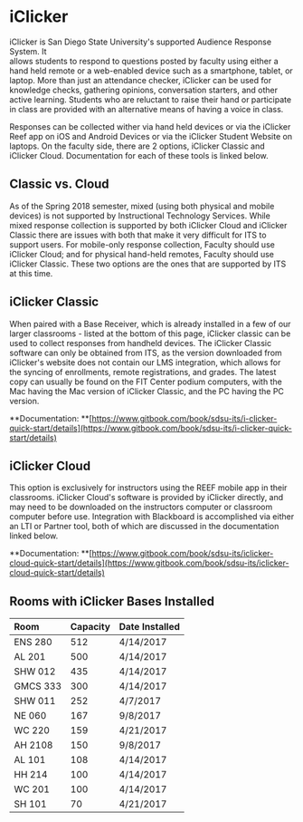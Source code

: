 # iClicker

iClicker is San Diego State University's supported Audience Response System. It  
allows students to respond to questions posted by faculty using either a hand held remote or a web-enabled device such as a smartphone, tablet, or laptop. More than just an attendance checker, iClicker can be used for knowledge checks, gathering opinions, conversation starters, and other active learning. Students who are reluctant to raise their hand or participate in class are provided with an alternative means of having a voice in class.

Responses can be collected wither via hand held devices or via the iClicker Reef app on iOS and Android Devices or via the iClicker Student Website on laptops. On the faculty side, there are 2 options, iClicker Classic and iClicker Cloud. Documentation for each of these tools is linked below.

## Classic vs. Cloud

As of the Spring 2018 semester, mixed \(using both physical and mobile devices\) is not supported by Instructional Technology Services. While mixed response collection is supported by both iClicker Cloud and iClicker Classic there are issues with both that make it very difficult for ITS to support users. For mobile-only response collection, Faculty should use iClicker Cloud; and for physical hand-held remotes, Faculty should use iClicker Classic. These two options are the ones that are supported by ITS at this time.

## iClicker Classic

When paired with a Base Receiver, which is already installed in a few of our larger classrooms - listed at the bottom of this page, iClicker classic can be used to collect responses from handheld devices. The iClicker Classic software can only be obtained from ITS, as the version downloaded from iClicker's website does not contain our LMS integration, which allows for the syncing of enrollments, remote registrations, and grades. The latest copy can usually be found on the FIT Center podium computers, with the Mac having the Mac version of iClicker Classic, and the PC having the PC version.

**Documentation: **[https://www.gitbook.com/book/sdsu-its/i-clicker-quick-start/details](https://www.gitbook.com/book/sdsu-its/i-clicker-quick-start/details)

## iClicker Cloud

This option is exclusively for instructors using the REEF mobile app in their classrooms. iClicker Cloud's software is provided by iClicker directly, and may need to be downloaded on the instructors computer or classroom computer before use. Integration with Blackboard is accomplished via either an LTI or Partner tool, both of which are discussed in the documentation linked below.

**Documentation: **[https://www.gitbook.com/book/sdsu-its/iclicker-cloud-quick-start/details](https://www.gitbook.com/book/sdsu-its/iclicker-cloud-quick-start/details)

## Rooms with iClicker Bases Installed

| Room | Capacity | Date Installed |
| :--- | :--- | :--- |
| ENS 280 | 512 | 4/14/2017 |
| AL 201 | 500 | 4/14/2017 |
| SHW 012 | 435 | 4/14/2017 |
| GMCS 333 | 300 | 4/14/2017 |
| SHW 011 | 252 | 4/7/2017 |
| NE 060 | 167 | 9/8/2017 |
| WC 220 | 159 | 4/21/2017 |
| AH 2108 | 150 | 9/8/2017 |
| AL 101 | 108 | 4/14/2017 |
| HH 214 | 100 | 4/14/2017 |
| WC 201 | 100 | 4/14/2017 |
| SH 101 | 70 | 4/21/2017 |



